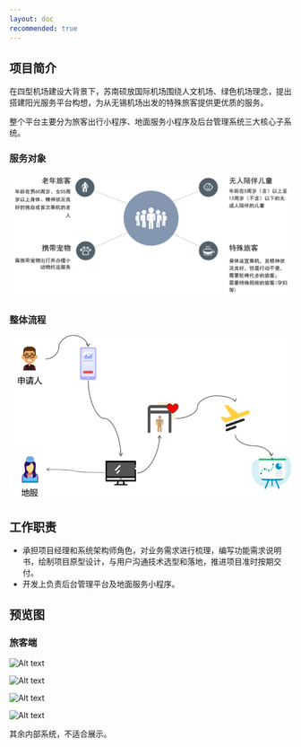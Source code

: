 ```yaml
---
layout: doc
recommended: true
---
```


## 项目简介 ##

在四型机场建设大背景下，苏南硕放国际机场围绕人文机场、绿色机场理念，提出搭建阳光服务平台构想，为从无锡机场出发的特殊旅客提供更优质的服务。

整个平台主要分为旅客出行小程序、地面服务小程序及后台管理系统三大核心子系统。

### 服务对象 ###

>

![服务对象](../public/images/cmono-f6b17711e73e91ff42cbe13b77cfcf7.png)

### 整体流程 ###

>

![整体流程](../public/images/cmono-453d84abb453080a9b5787ecbc50c1d.png)

## 工作职责 ##

- 承担项目经理和系统架构师角色，对业务需求进行梳理，编写功能需求说明书，绘制项目原型设计，与用户沟通技术选型和落地，推进项目准时按期交付。
- 开发上负责后台管理平台及地面服务小程序。

## 预览图 ##

### 旅客端 ###

<div class="w-full flex flex-col gap-8 justify-evenly items-center mb-4">

![Alt text](/images/cmono-air_passenger1.png)

![Alt text](/images/cmono-air_passenger2.png)

</div>

<div class="grid grid-cols-2 gap-4">

![Alt text](/images/cmono-d8ada751f7a9aadebbff2557c19cba0.jpg)

![Alt text](/images/cmono-2f3236719cc6fdee8b1ae6f82d880d5.jpg)

</div>

其余内部系统，不适合展示。
